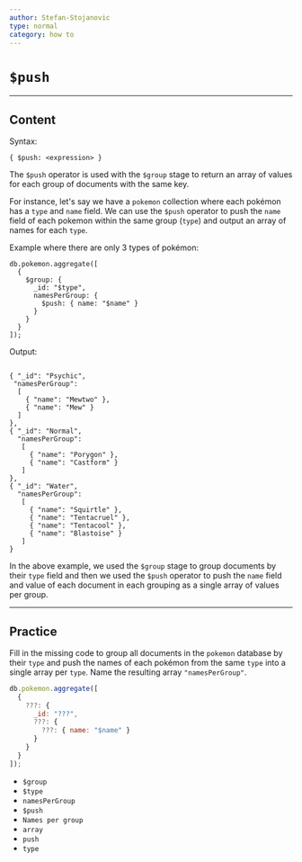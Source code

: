 ```yaml
---
author: Stefan-Stojanovic
type: normal
category: how to
---
```


# `$push`


---

## Content

Syntax:

```plain-text
{ $push: <expression> }
```

The `$push` operator is used with the `$group` stage to return an array of values for each group of documents with the same key.

For instance, let's say we have a `pokemon` collection where each pokémon has a `type` and `name` field. We can use the `$push` operator to push the `name` field of each pokemon within the same group (`type`) and output an array of names for each `type`.

Example where there are only 3 types of pokémon:

```plain-text
db.pokemon.aggregate([
  {
    $group: {
      _id: "$type",
      namesPerGroup: {
        $push: { name: "$name" }
      }
    }
  }
]);
```

Output:

```plain-text

{ "_id": "Psychic",
 "namesPerGroup": 
  [
    { "name": "Mewtwo" },
    { "name": "Mew" } 
  ] 
},
{ "_id": "Normal", 
  "namesPerGroup": 
   [ 
     { "name": "Porygon" }, 
     { "name": "Castform" } 
   ] 
},
{ "_id": "Water", 
  "namesPerGroup": 
   [ 
     { "name": "Squirtle" }, 
     { "name": "Tentacruel" }, 
     { "name": "Tentacool" }, 
     { "name": "Blastoise" } 
   ] 
}
```

In the above example, we used the `$group` stage to group documents by their `type` field and then we used the `$push` operator to push the `name` field and value of each document in each grouping as a single array of values per group.


---

## Practice

Fill in the missing code to group all documents in the `pokemon` database by their `type` and push the names of each pokémon from the same `type` into a single array per `type`. Name the resulting array `"namesPerGroup"`.

```javascript
db.pokemon.aggregate([
  {
    ???: {
      _id: "???",
      ???: {
        ???: { name: "$name" }
      }
    }
  }
]);
```

- `$group`
- `$type`
- `namesPerGroup`
- `$push`
- `Names per group`
- `array`
- `push`
- `type`
